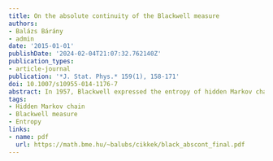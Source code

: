 ```yaml
---
title: On the absolute continuity of the Blackwell measure
authors:
- Balázs Bárány
- admin
date: '2015-01-01'
publishDate: '2024-02-04T21:07:32.762140Z'
publication_types:
- article-journal
publication: '*J. Stat. Phys.* 159(1), 158-171'
doi: 10.1007/s10955-014-1176-7
abstract: In 1957, Blackwell expressed the entropy of hidden Markov chains using a measure which can be characterised as an invariant measure for an iterated function system with place-dependent weights. This measure, called the Blackwell measure, plays a central role in understanding the entropy rate and other important characteristics of fundamental models in information theory. We show that for a suitable set of parameter values the Blackwell measure is absolutely continuous for almost every parameter in the case of binary symmetric channels.
tags:
- Hidden Markov chain
- Blackwell measure
- Entropy
links:
- name: pdf
  url: https://math.bme.hu/~balubs/cikkek/black_abscont_final.pdf
---
```

